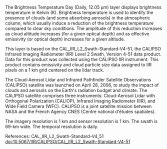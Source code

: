 The Brightness Temperature Day (Daily, 12.05 μm) layer displays brightness temperature in Kelvin (K). Brightness temperature is used to identify the presence of clouds (and some absorbing aerosols) in the atmospheric column, which usually induce a reduction of the brightness temperature compared to clear sky conditions. The amplitude of this reduction increases as cloud altitude increases (for a given optical depth) and as effective emissivity (or optical depth) increases for a given altitude.

This layer is based on the CAL_IIR_L2_Swath-Standard-V4-51, the CALIPSO Infrared Imaging Radiometer (IIR) Level 2 Swath, Version 4-51 data product. Data for this product was collected using the CALIPSO IIR instrument. This product contains emissivity and cloud particle size data assigned to IIR pixels on a 1 km grid centered on the lidar track.

The Cloud-Aerosol Lidar and Infrared Pathfinder Satellite Observations (CALIPSO) satellite was launched on April 28, 2006, to study the impact of clouds and aerosols on the Earth's radiation budget and climate. The CALIPSO satellite comprises three instruments: Cloud-Aerosol Lidar with Orthogonal Polarization (CALIOP), Infrared Imaging Radiometer (IIR), and Wide Field Camera (WFC). CALIPSO is a joint satellite mission between NASA and the French Agency CNES (Centre national d'études spatiales).

The imagery resolution is 1 km and sensor resolution is 1 km. The swath is 69-km wide. The temporal resolution is daily.

References: CAL_IIR_L2_Swath-Standard-V4_51 [doi:10.5067/IIR/CALIPSO/CAL_IIR_L2_Swath-Standard-V4-51](https://doi.org/10.5067/IIR/CALIPSO/CAL_IIR_L2_Swath-Standard-V4-51)
